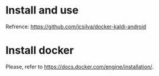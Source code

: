 # Install and use 

Refrence: https://github.com/jcsilva/docker-kaldi-android

# Install docker

Please, refer to https://docs.docker.com/engine/installation/.
